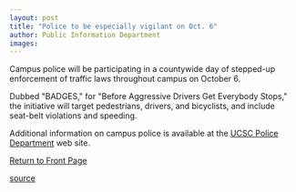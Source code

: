 ```yaml
---
layout: post
title: "Police to be especially vigilant on Oct. 6"
author: Public Information Department
images:
---
```


Campus police will be participating in a countywide day of stepped-up enforcement of traffic laws throughout campus on October 6.   

Dubbed "BADGES," for "Before Aggressive Drivers Get Everybody Stops," the initiative will target pedestrians, drivers, and bicyclists, and include seat-belt violations and speeding.  

Additional information on campus police is available at the [UCSC Police Department][1] web site.

  

[Return to Front Page][2]

[1]: http://www2.ucsc.edu/police/
[2]: http://currents.ucsc.edu/

[source](http://www1.ucsc.edu/currents/04-05/10-04/brief-enforcement.asp "Permalink to brief-enforcement")
